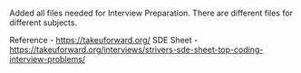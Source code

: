 Added all files needed for Interview Preparation.
There are different files for different subjects.

Reference - https://takeuforward.org/
SDE Sheet - https://takeuforward.org/interviews/strivers-sde-sheet-top-coding-interview-problems/